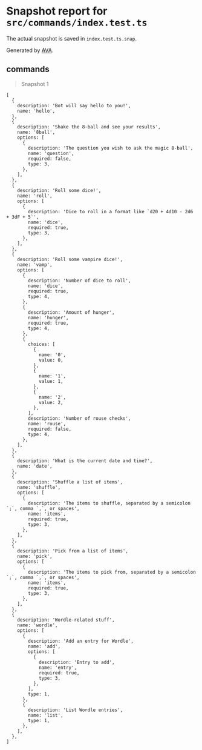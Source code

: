 # Snapshot report for `src/commands/index.test.ts`

The actual snapshot is saved in `index.test.ts.snap`.

Generated by [AVA](https://avajs.dev).

## commands

> Snapshot 1

    [
      {
        description: 'Bot will say hello to you!',
        name: 'hello',
      },
      {
        description: 'Shake the 8-ball and see your results',
        name: '8ball',
        options: [
          {
            description: 'The question you wish to ask the magic 8-ball',
            name: 'question',
            required: false,
            type: 3,
          },
        ],
      },
      {
        description: 'Roll some dice!',
        name: 'roll',
        options: [
          {
            description: 'Dice to roll in a format like `d20 + 4d10 - 2d6 + 3dF + 5`',
            name: 'dice',
            required: true,
            type: 3,
          },
        ],
      },
      {
        description: 'Roll some vampire dice!',
        name: 'vamp',
        options: [
          {
            description: 'Number of dice to roll',
            name: 'dice',
            required: true,
            type: 4,
          },
          {
            description: 'Amount of hunger',
            name: 'hunger',
            required: true,
            type: 4,
          },
          {
            choices: [
              {
                name: '0',
                value: 0,
              },
              {
                name: '1',
                value: 1,
              },
              {
                name: '2',
                value: 2,
              },
            ],
            description: 'Number of rouse checks',
            name: 'rouse',
            required: false,
            type: 4,
          },
        ],
      },
      {
        description: 'What is the current date and time?',
        name: 'date',
      },
      {
        description: 'Shuffle a list of items',
        name: 'shuffle',
        options: [
          {
            description: 'The items to shuffle, separated by a semicolon `;`, comma `,`, or spaces',
            name: 'items',
            required: true,
            type: 3,
          },
        ],
      },
      {
        description: 'Pick from a list of items',
        name: 'pick',
        options: [
          {
            description: 'The items to pick from, separated by a semicolon `;`, comma `,`, or spaces',
            name: 'items',
            required: true,
            type: 3,
          },
        ],
      },
      {
        description: 'Wordle-related stuff',
        name: 'wordle',
        options: [
          {
            description: 'Add an entry for Wordle',
            name: 'add',
            options: [
              {
                description: 'Entry to add',
                name: 'entry',
                required: true,
                type: 3,
              },
            ],
            type: 1,
          },
          {
            description: 'List Wordle entries',
            name: 'list',
            type: 1,
          },
        ],
      },
    ]
